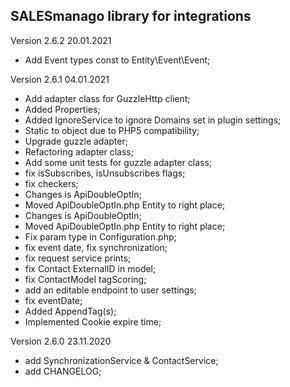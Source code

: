 SALESmanago library for integrations
------------------------------------
Version 2.6.2 20.01.2021
 - Add Event types const to Entity\Event\Event;

Version 2.6.1 04.01.2021
 - Add adapter class for GuzzleHttp client;
 - Added Properties;
 - Added IgnoreService to ignore Domains set in plugin settings;
 - Static to object due to PHP5 compatibility;
 - Upgrade guzzle adapter;
 - Refactoring adapter class;
 - Add some unit tests for guzzle adapter class;
 - fix isSubscribes, isUnsubscribes flags;
 - fix checkers;
 - Changes is ApiDoubleOptIn;
 - Moved ApiDoubleOptIn.php Entity to right place;
 - Changes is ApiDoubleOptIn;
 - Moved ApiDoubleOptIn.php Entity to right place;
 - Fix param type in Configuration.php;
 - fix event date, fix synchronization;
 - fix request service prints;
 - fix Contact ExternalID in model;
 - fix ContactModel tagScoring;
 - add an editable endpoint to user settings;
 - fix eventDate;
 - Added AppendTag(s);
 - Implemented Cookie expire time;

Version 2.6.0 23.11.2020
 - add SynchronizationService & ContactService;
 - add CHANGELOG;